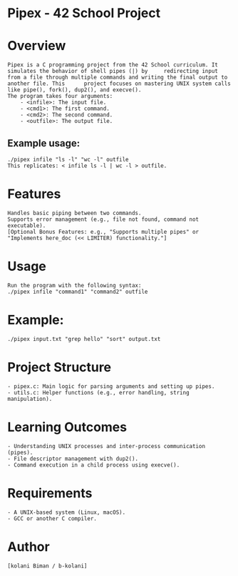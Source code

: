 # Pipex - 42 School Project

# Overview
  	Pipex is a C programming project from the 42 School curriculum. It simulates the behavior of shell pipes (|) by 	redirecting input from a file through multiple commands and writing the final output to another file. This 		project focuses on mastering UNIX system calls like pipe(), fork(), dup2(), and execve().
  	The program takes four arguments:
		- <infile>: The input file.
		- <cmd1>: The first command.
 		- <cmd2>: The second command.
		- <outfile>: The output file.
## Example usage:
	./pipex infile "ls -l" "wc -l" outfile
	This replicates: < infile ls -l | wc -l > outfile.

# Features
    Handles basic piping between two commands.
    Supports error management (e.g., file not found, command not executable).
    [Optional Bonus Features: e.g., "Supports multiple pipes" or "Implements here_doc (<< LIMITER) functionality."]

# Usage
	Run the program with the following syntax:
	./pipex infile "command1" "command2" outfile

# Example:
	./pipex input.txt "grep hello" "sort" output.txt

# Project Structure
    - pipex.c: Main logic for parsing arguments and setting up pipes.
    - utils.c: Helper functions (e.g., error handling, string manipulation).

# Learning Outcomes
    - Understanding UNIX processes and inter-process communication (pipes).
    - File descriptor management with dup2().
    - Command execution in a child process using execve().

# Requirements
    - A UNIX-based system (Linux, macOS).
    - GCC or another C compiler.

# Author
	[kolani Biman / b-kolani]
